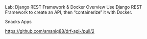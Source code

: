 Lab: Django REST Framework & Docker
Overview
Use Django REST Framework to create an API, then “containerize” it with Docker.

Snacks Apps

https://github.com/amaniq88/drf-api-/pull/2
